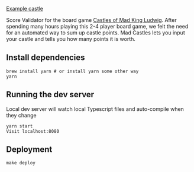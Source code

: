 [Example castle](https://www.madcastles.com/#+P2-2,6&-V0-24,4&-W0-14,10&-e0-14,8&-d0-14,0&+k0-10,-4&-f10,-6&-L30,-14&-C38,-12&+J18,2&+M24,6&+G08,6&-a22,10&+A0-4,14&-E112,-4&-N32,-6)

Score Validator for the board game [Castles of Mad King Ludwig](https://beziergames.com/collections/all-games/products/castles). After spending many hours playing this 2-4 player board game, we felt the need for an automated way to sum up castle points. Mad Castles lets you input your castle and tells you how many points it is worth.

## Install dependencies
```
brew install yarn # or install yarn some other way
yarn
```

## Running the dev server

Local dev server will watch local Typescript files and auto-compile when they change
```
yarn start
Visit localhost:8080
```

## Deployment

```
make deploy
```
